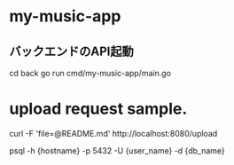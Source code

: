 # my-music-app
## バックエンドのAPI起動
cd back
go run cmd/my-music-app/main.go

# upload request sample.
curl -F 'file=@README.md' http://localhost:8080/upload

psql -h {hostname} -p 5432 -U {user_name} -d {db_name}
